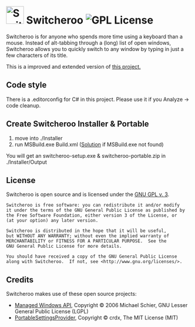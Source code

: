 # <img src="logo.png" alt="Switcheroo" width="48px" height="48px"> Switcheroo ![GPL License](https://img.shields.io/badge/license-GPL-brightgreen.svg)

Switcheroo is for anyone who spends more time using a keyboard than a mouse.
Instead of alt-tabbing through a (long) list of open windows, Switcheroo allows
you to quickly switch to any window by typing in just a few characters of its title.

This is a improved and extended version of [this project.](https://github.com/kvakulo/Switcheroo)

## Code style

There is a .editorconfig for C# in this project.
Please use it if you Analyze -> code cleanup.

## Create Switcheroo Installer & Portable

1. move into ./Installer
2. run MSBuild.exe Build.xml ([Solution](https://stackoverflow.com/a/13819332/10258204) if MSBuild.exe not found)

You will get an switcheroo-setup.exe & switcheroo-portable.zip in ./Installer/Output

## License

Switcheroo is open source and is licensed under the [GNU GPL v. 3](http://www.gnu.org/licenses/gpl.html).

```
Switcheroo is free software: you can redistribute it and/or modify
it under the terms of the GNU General Public License as published by
the Free Software Foundation, either version 3 of the License, or
(at your option) any later version.

Switcheroo is distributed in the hope that it will be useful,
but WITHOUT ANY WARRANTY; without even the implied warranty of
MERCHANTABILITY or FITNESS FOR A PARTICULAR PURPOSE.  See the
GNU General Public License for more details.
 
You should have received a copy of the GNU General Public License
along with Switcheroo.  If not, see <http://www.gnu.org/licenses/>.
```

## Credits

Switcheroo makes use of these open source projects:

* [Managed Windows API](http://mwinapi.sourceforge.net), Copyright © 2006 Michael Schier, GNU Lesser General Public License (LGPL)
* [PortableSettingsProvider](https://github.com/crdx/PortableSettingsProvider), Copyright © crdx, The MIT License (MIT)
